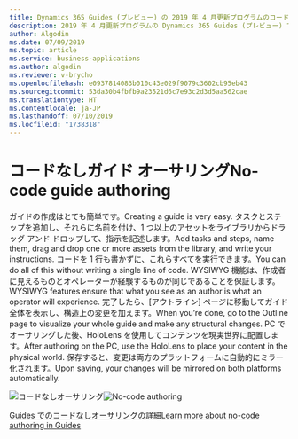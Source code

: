 ```yaml
---
title: Dynamics 365 Guides (プレビュー) の 2019 年 4 月更新プログラムのコードなしオーサリング機能
description: 2019 年 4 月更新プログラムの Dynamics 365 Guides (プレビュー) では、WYSIWYG のコードなしオーサリング機能が提供されます。 タスクとステップを追加し、ライブラリからアセットをドラッグしてガイドを作成します。
author: Algodin
ms.date: 07/09/2019
ms.topic: article
ms.service: business-applications
ms.author: algodin
ms.reviewer: v-brycho
ms.openlocfilehash: e0937814083b010c43e029f9079c3602cb95eb43
ms.sourcegitcommit: 53da30b4fbfb9a23521d6c7e93c2d3d5aa562cae
ms.translationtype: HT
ms.contentlocale: ja-JP
ms.lasthandoff: 07/10/2019
ms.locfileid: "1738318"
---
```

# <a name="no-code-guide-authoring"></a><span data-ttu-id="d66b2-104">コードなしガイド オーサリング</span><span class="sxs-lookup"><span data-stu-id="d66b2-104">No-code guide authoring</span></span>

<span data-ttu-id="d66b2-105">ガイドの作成はとても簡単です。</span><span class="sxs-lookup"><span data-stu-id="d66b2-105">Creating a guide is very easy.</span></span> <span data-ttu-id="d66b2-106">タスクとステップを追加し、それらに名前を付け、1 つ以上のアセットをライブラリからドラッグ アンド ドロップして、指示を記述します。</span><span class="sxs-lookup"><span data-stu-id="d66b2-106">Add tasks and steps, name them, drag and drop one or more assets from the library, and write your instructions.</span></span> <span data-ttu-id="d66b2-107">コードを 1 行も書かずに、これらすべてを実行できます。</span><span class="sxs-lookup"><span data-stu-id="d66b2-107">You can do all of this without writing a single line of code.</span></span> <span data-ttu-id="d66b2-108">WYSIWYG 機能は、作成者に見えるものとオペレーターが経験するものが同じであることを保証します。</span><span class="sxs-lookup"><span data-stu-id="d66b2-108">WYSIWYG features ensure that what you see as an author is what an operator will experience.</span></span> <span data-ttu-id="d66b2-109">完了したら、[アウトライン] ページに移動してガイド全体を表示し、構造上の変更を加えます。</span><span class="sxs-lookup"><span data-stu-id="d66b2-109">When you’re done, go to the Outline page to visualize your whole guide and make any structural changes.</span></span>
<span data-ttu-id="d66b2-110">PC でオーサリングした後、HoloLens を使用してコンテンツを現実世界に配置します。</span><span class="sxs-lookup"><span data-stu-id="d66b2-110">After authoring on the PC, use the HoloLens to place your content in the physical world.</span></span> <span data-ttu-id="d66b2-111">保存すると、変更は両方のプラットフォームに自動的にミラー化されます。</span><span class="sxs-lookup"><span data-stu-id="d66b2-111">Upon saving, your changes will be mirrored on both platforms automatically.</span></span>

<span data-ttu-id="d66b2-112">![コードなしオーサリング](media/no-code-authoring.PNG "コードなしオーサリング")</span><span class="sxs-lookup"><span data-stu-id="d66b2-112">![No-code authoring](media/no-code-authoring.PNG "No-code authoring")</span></span>

[<span data-ttu-id="d66b2-113">Guides でのコードなしオーサリングの詳細</span><span class="sxs-lookup"><span data-stu-id="d66b2-113">Learn more about no-code authoring in Guides</span></span>](https://docs.microsoft.com/dynamics365/mixed-reality/guides/pc-authoring)
